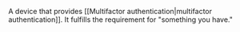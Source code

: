 A device that provides [[Multifactor authentication|multifactor authentication]]. It fulfills the requirement for "something you have."